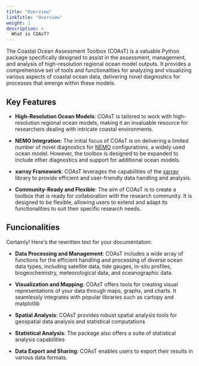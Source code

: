 ```yaml
---
title: "Overview"
linkTitle: "Overview"
weight: 1
description: >
  What is COAsT?
---
```


The Coastal Ocean Assessment Toolbox (COAsT) is a valuable Python package specifically designed to assist in the assessment, management, and analysis of high-resolution regional ocean model outputs. It provides a comprehensive set of tools and functionalities for analyzing and visualizing various aspects of coastal ocean data, delivering novel diagnostics for processes that emerge within these models.

## Key Features

- **High-Resolution Ocean Models**: COAsT is tailored to work with high-resolution regional ocean models, making it an invaluable resource for researchers dealing with intricate coastal environments.

- **NEMO Integration**: The initial focus of COAsT is on delivering a limited number of novel diagnostics for [NEMO](https://www.nemo-ocean.eu) configurations, a widely used ocean model. However, the toolbox is designed to be expanded to include other diagnostics and support for additional ocean models.

- **xarray Framework**: COAsT leverages the capabilities of the [xarray](http://xarray.pydata.org/en/stable/) library to provide efficient and user-friendly data handling and analysis.

- **Community-Ready and Flexible**: The aim of COAsT is to create a toolbox that is ready for collaboration with the research community. It is designed to be flexible, allowing users to extend and adapt its functionalities to suit their specific research needs.

## Funcionalities

Certainly! Here's the rewritten text for your documentation:

- **Data Processing and Management**: COAsT includes a wide array of functions for the efficient handling and processing of diverse ocean data types, including satellite data, tide gauges, in-situ profiles, biogeochemistry, meteorological data, and oceanographic data.

- **Visualization and Mapping**: COAsT offers tools for creating visual representations of your data through maps, graphs, and charts. It seamlessly integrates with popular libraries such as cartopy and matplotlib

- **Spatial Analysis**: COAsT provides robust spatial analysis tools for geospatial data analysis and statistical computations

- **Statistical Analysis**: The package also offers a suite of statistical analysis capabilities

- **Data Export and Sharing**: COAsT enables users to export their results in various data formats.
